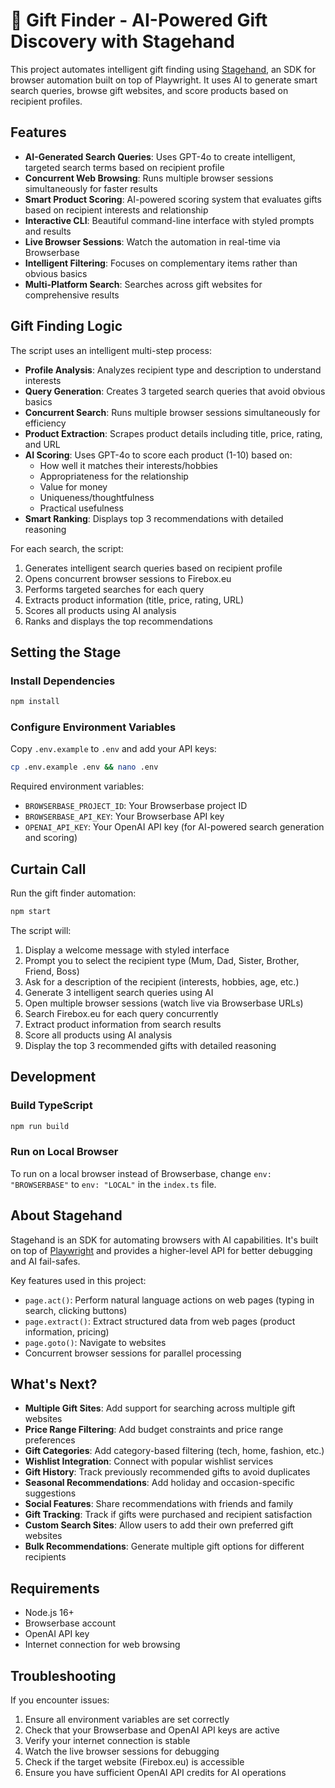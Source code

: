 # 🎁 Gift Finder - AI-Powered Gift Discovery with Stagehand

This project automates intelligent gift finding using [Stagehand](https://github.com/browserbase/stagehand), an SDK for browser automation built on top of Playwright. It uses AI to generate smart search queries, browse gift websites, and score products based on recipient profiles.

## Features

- **AI-Generated Search Queries**: Uses GPT-4o to create intelligent, targeted search terms based on recipient profile
- **Concurrent Web Browsing**: Runs multiple browser sessions simultaneously for faster results
- **Smart Product Scoring**: AI-powered scoring system that evaluates gifts based on recipient interests and relationship
- **Interactive CLI**: Beautiful command-line interface with styled prompts and results
- **Live Browser Sessions**: Watch the automation in real-time via Browserbase
- **Intelligent Filtering**: Focuses on complementary items rather than obvious basics
- **Multi-Platform Search**: Searches across gift websites for comprehensive results

## Gift Finding Logic

The script uses an intelligent multi-step process:
- **Profile Analysis**: Analyzes recipient type and description to understand interests
- **Query Generation**: Creates 3 targeted search queries that avoid obvious basics
- **Concurrent Search**: Runs multiple browser sessions simultaneously for efficiency
- **Product Extraction**: Scrapes product details including title, price, rating, and URL
- **AI Scoring**: Uses GPT-4o to score each product (1-10) based on:
  - How well it matches their interests/hobbies
  - Appropriateness for the relationship
  - Value for money
  - Uniqueness/thoughtfulness
  - Practical usefulness
- **Smart Ranking**: Displays top 3 recommendations with detailed reasoning

For each search, the script:
1. Generates intelligent search queries based on recipient profile
2. Opens concurrent browser sessions to Firebox.eu
3. Performs targeted searches for each query
4. Extracts product information (title, price, rating, URL)
5. Scores all products using AI analysis
6. Ranks and displays the top recommendations

## Setting the Stage

### Install Dependencies

```bash
npm install
```

### Configure Environment Variables

Copy `.env.example` to `.env` and add your API keys:

```bash
cp .env.example .env && nano .env
```

Required environment variables:
- `BROWSERBASE_PROJECT_ID`: Your Browserbase project ID
- `BROWSERBASE_API_KEY`: Your Browserbase API key
- `OPENAI_API_KEY`: Your OpenAI API key (for AI-powered search generation and scoring)

## Curtain Call

Run the gift finder automation:

```bash
npm start
```

The script will:
1. Display a welcome message with styled interface
2. Prompt you to select the recipient type (Mum, Dad, Sister, Brother, Friend, Boss)
3. Ask for a description of the recipient (interests, hobbies, age, etc.)
4. Generate 3 intelligent search queries using AI
5. Open multiple browser sessions (watch live via Browserbase URLs)
6. Search Firebox.eu for each query concurrently
7. Extract product information from search results
8. Score all products using AI analysis
9. Display the top 3 recommended gifts with detailed reasoning

## Development

### Build TypeScript

```bash
npm run build
```

### Run on Local Browser

To run on a local browser instead of Browserbase, change `env: "BROWSERBASE"` to `env: "LOCAL"` in the `index.ts` file.

## About Stagehand

Stagehand is an SDK for automating browsers with AI capabilities. It's built on top of [Playwright](https://playwright.dev/) and provides a higher-level API for better debugging and AI fail-safes.

Key features used in this project:
- `page.act()`: Perform natural language actions on web pages (typing in search, clicking buttons)
- `page.extract()`: Extract structured data from web pages (product information, pricing)
- `page.goto()`: Navigate to websites
- Concurrent browser sessions for parallel processing

## What's Next?

- **Multiple Gift Sites**: Add support for searching across multiple gift websites
- **Price Range Filtering**: Add budget constraints and price range preferences
- **Gift Categories**: Add category-based filtering (tech, home, fashion, etc.)
- **Wishlist Integration**: Connect with popular wishlist services
- **Gift History**: Track previously recommended gifts to avoid duplicates
- **Seasonal Recommendations**: Add holiday and occasion-specific suggestions
- **Social Features**: Share recommendations with friends and family
- **Gift Tracking**: Track if gifts were purchased and recipient satisfaction
- **Custom Search Sites**: Allow users to add their own preferred gift websites
- **Bulk Recommendations**: Generate multiple gift options for different recipients

## Requirements

- Node.js 16+
- Browserbase account
- OpenAI API key
- Internet connection for web browsing

## Troubleshooting

If you encounter issues:
1. Ensure all environment variables are set correctly
2. Check that your Browserbase and OpenAI API keys are active
3. Verify your internet connection is stable
4. Watch the live browser sessions for debugging
5. Check if the target website (Firebox.eu) is accessible
6. Ensure you have sufficient OpenAI API credits for AI operations
